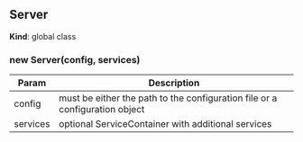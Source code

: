 <a name="Server"></a>
## Server
**Kind**: global class  
<a name="new_Server_new"></a>
### new Server(config, services)

| Param | Description |
| --- | --- |
| config | must be either the path to the configuration file or a configuration object |
| services | optional ServiceContainer with additional services |

